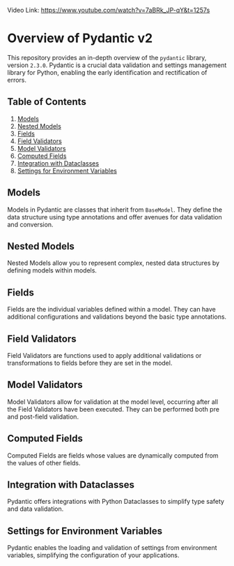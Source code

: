 Video Link: https://www.youtube.com/watch?v=7aBRk_JP-qY&t=1257s
# Overview of Pydantic v2

This repository provides an in-depth overview of the `pydantic` library, version `2.3.0`. Pydantic is a crucial data validation and settings management library for Python, enabling the early identification and rectification of errors.

## Table of Contents

1. [Models](#models)
2. [Nested Models](#nested-models)
3. [Fields](#fields)
4. [Field Validators](#field-validators)
5. [Model Validators](#model-validators)
6. [Computed Fields](#computed-fields)
7. [Integration with Dataclasses](#integration-with-dataclasses)
8. [Settings for Environment Variables](#settings-for-environment-variables)

## Models

Models in Pydantic are classes that inherit from `BaseModel`. They define the data structure using type annotations and offer avenues for data validation and conversion.

## Nested Models

Nested Models allow you to represent complex, nested data structures by defining models within models.

## Fields

Fields are the individual variables defined within a model. They can have additional configurations and validations beyond the basic type annotations.

## Field Validators

Field Validators are functions used to apply additional validations or transformations to fields before they are set in the model.

## Model Validators

Model Validators allow for validation at the model level, occurring after all the Field Validators have been executed. They can be performed both pre and post-field validation.

## Computed Fields

Computed Fields are fields whose values are dynamically computed from the values of other fields.

## Integration with Dataclasses

Pydantic offers integrations with Python Dataclasses to simplify type safety and data validation.

## Settings for Environment Variables

Pydantic enables the loading and validation of settings from environment variables, simplifying the configuration of your applications.
